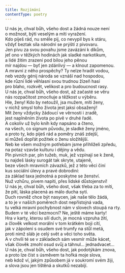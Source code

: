 ```yaml
---
title: Rozjímání
contentType: poetry
---
```


<section>

U nás je, chval bůh, všeho dost a žádná nouze není  
o možnost, býti veselým a míti vyražení.  
Kdo piješ rád, nu směle pij, co nevypil bys k stáru,  
vždyť beztak síla národní se prýští z pivovaru.  
Jen pivu za svou povahu jsme zavázáni k díkům,  
jeť ono v těžkých hodinách jak sladké narkotikum,  
a lidé žitím zrazení pod bílou jeho pěnou  
mír najdou — byť jen zdánlivý — a klnout zapomenou.  
A mravní z něho prospěchy? Ty nelze hradit vodou,  
neb vezdy génij národa se vznáší nad hospodou,  
kde různí lidé věhlasní svou trudnou žízeň hasí  
pro blaho, rozkvět, velikost a pro budoucnost rasy.  
U nás je, chval bůh, všeho dost, až začasté se věru  
nás rozpačitost zmocňuje a těžkost u výběru.  
Hle, ženy! Kdo by netoužil, jsa mužem, míti ženy,  
v nichž smysl toho života jest jaksi obsažený!  
Mít ženy vždycky žádoucí ve věrnosti i zradě,  
jest naplněním života po pivě v druhé řadě.  
A cokoliv už bylo knih kdy napsáno a čteno,  
na všech, co signum původu, je sladké ženy jméno,  
a proto ty, kdo piješ rád a poměry znáš zdejší,  
si můžeš dopřát požitek o ženu složitější.  
Neb ke všem možným potřebám jsme přihlíželi zpředu,  
na potaz vzavše kulturu i dějiny a vědu.  
Pln pivních par, pln tužeb, muk, jež vzpínají se k ženě,  
tu najdeš lásky surogát tak skryte, utajeně,  
beze všech mravních závazků, jež z této věci činí  
kus sociální úlevy a pravé dobrodiní:  
za základ taxa jednotná a poskytne se ženství.  
Nuž vzhůru, pivem napiti, přes lidské důstojenství!  
U nás je, chval bůh, všeho dost, však třeba za to míti,  
že pití, láska placená as málo ducha sytí.  
Duch rovněž chce být nasycen, jak naše tělo žádá,  
a to je v naších poměrech dost nepřístojná vada,  
tu velká mravní pochybnost nám v slovech stoupá na rty.  
Budem v té věci bezmocní? Ne, ještě máme karty!  
Hra v karty, kterou sílí duch, je mocná vzpruha žití,  
a člověk velkost morální v tom krátkém boji cítí,  
jak v zápolení s osudem své trumfy na stůl metá,  
proti nimž sláb je celý svět a věci toho světa.  
A v chvíli té se v základech sám vesmír může kácet,  
však člověk zmohl osud svůj a táhnul… jednadvacet…  
U nás je, chval bůh, všeho dost, jak podotýkám znova,  
a proto lze číst s úsměvem ta hořká moje slova,  
neb kdož ví, jakým způsobem já v soukromí svém žiji,  
a slova jsou jen tištěná a skutků nezabíjí.

</section>
